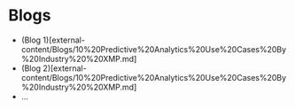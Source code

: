 # Blogs
* (Blog 1)[external-content/Blogs/10%20Predictive%20Analytics%20Use%20Cases%20By%20Industry%20%20XMP.md]
* (Blog 2)[external-content/Blogs/10%20Predictive%20Analytics%20Use%20Cases%20By%20Industry%20%20XMP.md]
* ...